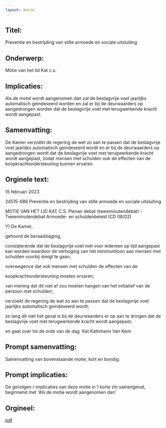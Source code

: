 ```yaml
---
layout: motie
---
```

## Titel:
Preventie en bestrijding van stille armoede en sociale uitsluiting
## Onderwerp:
Motie van het lid Kat c.s.
## Implicaties:

Als de motie wordt aangenomen dan zal de beslagvrije voet jaarlijks automatisch geindexeerd worden en zal er bij de deurwaarders op aangedrongen worden dat de beslagvrije voet met terugwerkende kracht wordt aangepast.
## Samenvatting:

De Kamer verzoekt de regering de wet zo aan te passen dat de beslagvrije voet jaarlijks automatisch geindexeerd wordt en er bij de deurwaarders op aangedrongen wordt dat de beslagvrije voet met terugwerkende kracht wordt aangepast, zodat mensen met schulden ook de effecten van de koopkrachtondersteuning kunnen ervaren.
## Orginele text:


15 februari 2023

24515-686
Preventie en bestrijding van stille armoede en sociale uitsluiting

MOTIE VAN HET LID KAT C.S.
Plenair debat (tweeminutendebat) - Tweeminutendebat Armoede- en schuldenbeleid (CD 08/02)

Y)
De Kamer,

gehoord de beraadslaging,

constaterende dat de beslagvrije voet niet voor iedereen op tijd aangepast kan
worden waardoor de verhoging van het minimumloon aan mensen met schulden
voorbij dreigt te gaan;

overwegence dat ook mensen met schulden de effecten van de

koopkrachtondersteuning moeten ervaren;

van mening dat dit niet af zou moeten hangen van het initiatief van de persoon met
schulden;

verzoekt de regering de wet zo aan te passen dat de beslagvrije voet jaarlijks
automatisch geindexeerd wordt;

zo lang dit niet het geval is bij de deurwaarders er op aan te dringen dat de
beslagvrije voet met terugwerkende kracht wordt aangepast;

en gaat over tot de orde van de dag.
Kat
Kathmann
Van Kent


## Prompt samenvatting:
Samenvatting van bovenstaande motie, kort en bondig:


## Prompt implicaties:
De gevolgen / implicaties van deze motie in 1 korte zin samengevat, beginnend met 'Als de motie wordt aangenomen dan' 

## Orgineel:
[pdf](https://gegevensmagazijn.tweedekamer.nl/OData/v4/2.0/Document(b8f3b5ae-8368-45b3-81ea-f293c25c7220)/resource)

